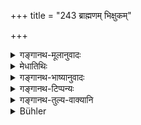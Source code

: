 +++
title = "243 ब्राह्मणम् भिक्षुकम्"

+++

<details><summary>गङ्गानथ-मूलानुवादः</summary>

The Brāhmaṇa or the mendicant who comes seeking for food, he shall entertain, to the best of his ability, on being permitted by the Brāhmaṇas.—(243)
</details>

<details><summary>मेधातिथिः</summary>

अतिथित्वेनागतं **ब्राह्मणं भिक्षुकं** भिक्षार्थिनं ब्राह्मणम् अपि भोजनप्रवृत्तैर् **ब्राह्मणैर् अनुज्ञातः शक्त्या पूजयेत्** । भोजनेन भिक्षादानेन वा युक्तार्थतयार्चयेत् । यतः स पाकस् तदहस् तदर्थ एव ॥ ३.२३३ ॥
</details>

<details><summary>गङ्गानथ-भाष्यानुवादः</summary>

‘*The Brāhmaṇa*’—who may arrive as a guest.

‘*The mendicant*’—the Brāhmaṇa that may come begging for alms.

‘*On being permitted* *by* *the Brāhmaṇas*,’ busy with eating,

‘*he shall entertain*,’ according to his ability, *i.e*., he shall honour them by offering food, or by giving alms in the proper manner. \[The permission of the invited Brāhmaṇas is essential, because\] on that day, the food has been cooked specially for them.—(243)
</details>

<details><summary>गङ्गानथ-टिप्पन्यः</summary>

‘*Brāhmaṇam bhikṣukam*’—‘The Brāhmaṇa that arrives as a guest, and the Brāhmaṇa that comes begging for alms’ (Medhātithi, Govindarāja and Kullūka);—‘the Brāhmaṇa householder, and the ascetic that begs for food’ (Nārāyaṇa and Rāghavānanda).

This verse is quoted in *Parāśaramādhava* (Ācāra, p. 728) in support of the view that ‘after the invited Brāhmaṇas have been seated, if a Religious Student or an Ascetic should happen to turn up, he also should be fed at the *Śrāddha*’;—in *Aparārka* (p. 500);—in *Nṛsiṃhaprasāda* (Śrāddha, p. 246);—in *Gadādharapaddhati* (Kāla, p. 521);—and in
*Hemādri* (Śrāddha, p. 439).
</details>

<details><summary>गङ्गानथ-तुल्य-वाक्यानि</summary>

*Viṣṇu* (81.18).—‘At the time, he shall feed a Brāhmaṇa or a mendicant,
with the permission of the Brāhmaṇas (invited).’

*Yama* (Caturvargacintāmaṇi-Śrāddha, p. 439).—‘If a mendicant or a
Religious Student happen to arrive seeking for food,—after the Brāhmaṇas have been seated, he also should be fed.’

*Varāhapurāṇa* (Do.).—‘If at that time an excellent Brāhmaṇa seeking for
food, or a guest, should arrive, he shall, on being permitted by the Brāhmaṇas, freely feed him also.’

*Chāgaleya* (Parāśaramādhava, p. 728).—‘At the time of the Śrāddha also
one shall welcome the Ascetic and the Religious Student.’
</details>

<details><summary>Bühler</summary>

243	To a Brahmana (householder), or to an ascetic who comes for food, he may, with the permission of (his) Brahmana (guests), show honour according to his ability.
</details>

